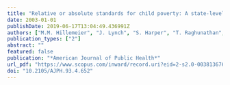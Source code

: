 ```yaml
---
title: "Relative or absolute standards for child poverty: A state-level analysis of infant and child mortality"
date: 2003-01-01
publishDate: 2019-06-17T13:04:49.436991Z
authors: ["M.M. Hillemeier", "J. Lynch", "S. Harper", "T. Raghunathan", "G.A. Kaplan"]
publication_types: ["2"]
abstract: ""
featured: false
publication: "*American Journal of Public Health*"
url_pdf: "https://www.scopus.com/inward/record.uri?eid=2-s2.0-0038136767&doi=10.2105%2fAJPH.93.4.652&partnerID=40&md5=98d17eef7fabf469bde701b560fdcb41"
doi: "10.2105/AJPH.93.4.652"
---
```


